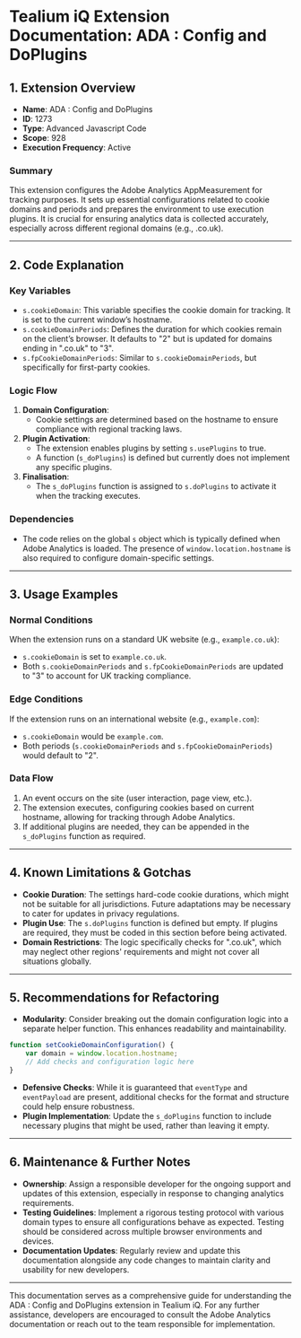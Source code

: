 # Tealium iQ Extension Documentation: ADA : Config and DoPlugins

## 1. Extension Overview

- **Name**: ADA : Config and DoPlugins
- **ID**: 1273
- **Type**: Advanced Javascript Code
- **Scope**: 928
- **Execution Frequency**: Active

### Summary
This extension configures the Adobe Analytics AppMeasurement for tracking purposes. It sets up essential configurations related to cookie domains and periods and prepares the environment to use execution plugins. It is crucial for ensuring analytics data is collected accurately, especially across different regional domains (e.g., .co.uk).

---

## 2. Code Explanation

### Key Variables
- `s.cookieDomain`: This variable specifies the cookie domain for tracking. It is set to the current window’s hostname.
- `s.cookieDomainPeriods`: Defines the duration for which cookies remain on the client’s browser. It defaults to "2" but is updated for domains ending in ".co.uk" to "3".
- `s.fpCookieDomainPeriods`: Similar to `s.cookieDomainPeriods`, but specifically for first-party cookies.

### Logic Flow
1. **Domain Configuration**:
   - Cookie settings are determined based on the hostname to ensure compliance with regional tracking laws.
2. **Plugin Activation**:
   - The extension enables plugins by setting `s.usePlugins` to true.
   - A function (`s_doPlugins`) is defined but currently does not implement any specific plugins.
3. **Finalisation**:
   - The `s_doPlugins` function is assigned to `s.doPlugins` to activate it when the tracking executes.

### Dependencies
- The code relies on the global `s` object which is typically defined when Adobe Analytics is loaded. The presence of `window.location.hostname` is also required to configure domain-specific settings.

---

## 3. Usage Examples

### Normal Conditions
When the extension runs on a standard UK website (e.g., `example.co.uk`):
- `s.cookieDomain` is set to `example.co.uk`.
- Both `s.cookieDomainPeriods` and `s.fpCookieDomainPeriods` are updated to "3" to account for UK tracking compliance.

### Edge Conditions
If the extension runs on an international website (e.g., `example.com`):
- `s.cookieDomain` would be `example.com`.
- Both periods (`s.cookieDomainPeriods` and `s.fpCookieDomainPeriods`) would default to "2".

### Data Flow
1. An event occurs on the site (user interaction, page view, etc.).
2. The extension executes, configuring cookies based on current hostname, allowing for tracking through Adobe Analytics.
3. If additional plugins are needed, they can be appended in the `s_doPlugins` function as required.

---

## 4. Known Limitations & Gotchas

- **Cookie Duration**: The settings hard-code cookie durations, which might not be suitable for all jurisdictions. Future adaptations may be necessary to cater for updates in privacy regulations.
- **Plugin Use**: The `s.doPlugins` function is defined but empty. If plugins are required, they must be coded in this section before being activated.
- **Domain Restrictions**: The logic specifically checks for ".co.uk", which may neglect other regions' requirements and might not cover all situations globally.

---

## 5. Recommendations for Refactoring

- **Modularity**: Consider breaking out the domain configuration logic into a separate helper function. This enhances readability and maintainability.
  
```javascript
function setCookieDomainConfiguration() {
    var domain = window.location.hostname;
    // Add checks and configuration logic here
}
```

- **Defensive Checks**: While it is guaranteed that `eventType` and `eventPayload` are present, additional checks for the format and structure could help ensure robustness.
- **Plugin Implementation**: Update the `s_doPlugins` function to include necessary plugins that might be used, rather than leaving it empty.
  
---

## 6. Maintenance & Further Notes

- **Ownership**: Assign a responsible developer for the ongoing support and updates of this extension, especially in response to changing analytics requirements.
- **Testing Guidelines**: Implement a rigorous testing protocol with various domain types to ensure all configurations behave as expected. Testing should be considered across multiple browser environments and devices.
- **Documentation Updates**: Regularly review and update this documentation alongside any code changes to maintain clarity and usability for new developers.

---

This documentation serves as a comprehensive guide for understanding the ADA : Config and DoPlugins extension in Tealium iQ. For any further assistance, developers are encouraged to consult the Adobe Analytics documentation or reach out to the team responsible for implementation.